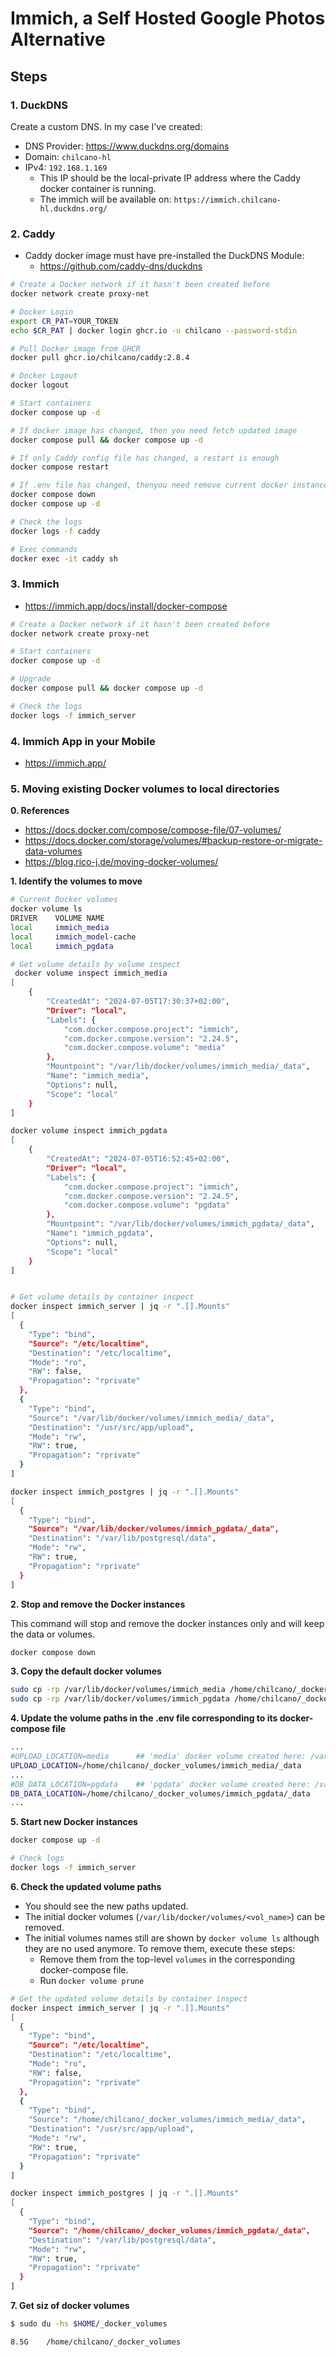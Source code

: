 # Immich, a Self Hosted Google Photos Alternative

## Steps

### 1. DuckDNS

Create a custom DNS. In my case I've created:

* DNS Provider: https://www.duckdns.org/domains
* Domain: `chilcano-hl`
* IPv4: `192.168.1.169`
  - This IP should be the local-private IP address where the Caddy docker container is running.
  - The immich will be available on: `https://immich.chilcano-hl.duckdns.org/`



### 2. Caddy

* Caddy docker image must have pre-installed the DuckDNS Module:
  - https://github.com/caddy-dns/duckdns

```sh
# Create a Docker network if it hasn't been created before
docker network create proxy-net

# Docker Login
export CR_PAT=YOUR_TOKEN
echo $CR_PAT | docker login ghcr.io -u chilcano --password-stdin

# Pull Docker image from GHCR
docker pull ghcr.io/chilcano/caddy:2.8.4

# Docker Logout
docker logout

# Start containers
docker compose up -d

# If docker image has changed, then you need fetch updated image
docker compose pull && docker compose up -d

# If only Caddy config file has changed, a restart is enough
docker compose restart

# If .env file has changed, thenyou need remove current docker instance and create new one
docker compose down
docker compose up -d

# Check the logs
docker logs -f caddy

# Exec commands
docker exec -it caddy sh
```

### 3. Immich

* https://immich.app/docs/install/docker-compose

```sh
# Create a Docker network if it hasn't been created before
docker network create proxy-net

# Start containers
docker compose up -d

# Upgrade
docker compose pull && docker compose up -d

# Check the logs
docker logs -f immich_server
```

### 4. Immich App in your Mobile

* https://immich.app/

### 5. Moving existing Docker volumes to local directories

__0. References__

* https://docs.docker.com/compose/compose-file/07-volumes/
* https://docs.docker.com/storage/volumes/#backup-restore-or-migrate-data-volumes
* https://blog.rico-j.de/moving-docker-volumes/


__1. Identify the volumes to move__

```sh
# Current Docker volumes
docker volume ls                                 
DRIVER    VOLUME NAME
local     immich_media
local     immich_model-cache
local     immich_pgdata

# Get volume details by volume inspect
 docker volume inspect immich_media
[
    {
        "CreatedAt": "2024-07-05T17:30:37+02:00",
        "Driver": "local",
        "Labels": {
            "com.docker.compose.project": "immich",
            "com.docker.compose.version": "2.24.5",
            "com.docker.compose.volume": "media"
        },
        "Mountpoint": "/var/lib/docker/volumes/immich_media/_data",
        "Name": "immich_media",
        "Options": null,
        "Scope": "local"
    }
]

docker volume inspect immich_pgdata  
[
    {
        "CreatedAt": "2024-07-05T16:52:45+02:00",
        "Driver": "local",
        "Labels": {
            "com.docker.compose.project": "immich",
            "com.docker.compose.version": "2.24.5",
            "com.docker.compose.volume": "pgdata"
        },
        "Mountpoint": "/var/lib/docker/volumes/immich_pgdata/_data",
        "Name": "immich_pgdata",
        "Options": null,
        "Scope": "local"
    }
]


# Get volume details by container inspect
docker inspect immich_server | jq -r ".[].Mounts"  
[
  {
    "Type": "bind",
    "Source": "/etc/localtime",
    "Destination": "/etc/localtime",
    "Mode": "ro",
    "RW": false,
    "Propagation": "rprivate"
  },
  {
    "Type": "bind",
    "Source": "/var/lib/docker/volumes/immich_media/_data",
    "Destination": "/usr/src/app/upload",
    "Mode": "rw",
    "RW": true,
    "Propagation": "rprivate"
  }
]

docker inspect immich_postgres | jq -r ".[].Mounts"
[
  {
    "Type": "bind",
    "Source": "/var/lib/docker/volumes/immich_pgdata/_data",
    "Destination": "/var/lib/postgresql/data",
    "Mode": "rw",
    "RW": true,
    "Propagation": "rprivate"
  }
]
```

__2. Stop and remove the Docker instances__

This command will stop and remove the docker instances only and will keep the data or volumes.
```sh
docker compose down
```

__3. Copy the default docker volumes__

```sh
sudo cp -rp /var/lib/docker/volumes/immich_media /home/chilcano/_docker_volumes/
sudo cp -rp /var/lib/docker/volumes/immich_pgdata /home/chilcano/_docker_volumes/
```

__4. Update the volume paths in the .env file corresponding to its docker-compose file__

```sh
...
#UPLOAD_LOCATION=media      ## 'media' docker volume created here: /var/lib/docker/volumes/immich_media/
UPLOAD_LOCATION=/home/chilcano/_docker_volumes/immich_media/_data
...
#DB_DATA_LOCATION=pgdata    ## 'pgdata' docker volume created here: /var/lib/docker/volumes/immich_pgdata/
DB_DATA_LOCATION=/home/chilcano/_docker_volumes/immich_pgdata/_data
...
```

__5. Start new Docker instances__

```sh
docker compose up -d

# Check logs
docker logs -f immich_server
```

__6. Check the updated volume paths__

* You should see the new paths updated.
* The initial docker volumes (`/var/lib/docker/volumes/<vol_name>`) can be removed.
* The initial volumes names still are shown by `docker volume ls` although they are no used anymore. To remove them, execute these steps:
   - Remove them from the top-level `volumes` in the corresponding docker-compose file.
   - Run `docker volume prune`

```sh
# Get the updated volume details by container inspect
docker inspect immich_server | jq -r ".[].Mounts"  
[
  {
    "Type": "bind",
    "Source": "/etc/localtime",
    "Destination": "/etc/localtime",
    "Mode": "ro",
    "RW": false,
    "Propagation": "rprivate"
  },
  {
    "Type": "bind",
    "Source": "/home/chilcano/_docker_volumes/immich_media/_data",
    "Destination": "/usr/src/app/upload",
    "Mode": "rw",
    "RW": true,
    "Propagation": "rprivate"
  }
]

docker inspect immich_postgres | jq -r ".[].Mounts"
[
  {
    "Type": "bind",
    "Source": "/home/chilcano/_docker_volumes/immich_pgdata/_data",
    "Destination": "/var/lib/postgresql/data",
    "Mode": "rw",
    "RW": true,
    "Propagation": "rprivate"
  }
]
```

__7. Get siz of docker volumes__

```sh
$ sudo du -hs $HOME/_docker_volumes

8.5G	/home/chilcano/_docker_volumes
```

